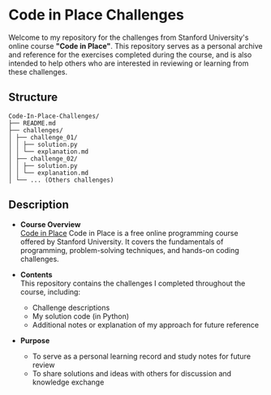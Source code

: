 # Code in Place Challenges

Welcome to my repository for the challenges from Stanford University's online course **"Code in Place"**. This repository serves as a personal archive and reference for the exercises completed during the course, and is also intended to help others who are interested in reviewing or learning from these challenges.

## Structure 

```
Code-In-Place-Challenges/
├── README.md
├── challenges/
│ ├── challenge_01/
│ │ ├── solution.py
│ │ └── explanation.md
│ ├── challenge_02/
│ │ ├── solution.py
│ │ └── explanation.md
│ └── ... (Others challenges)
```

## Description

- **Course Overview**  
  [Code in Place](https://codeinplace.stanford.edu/) Code in Place is a free online programming course offered by Stanford University.
It covers the fundamentals of programming, problem-solving techniques, and hands-on coding challenges.
  
- **Contents**  
  This repository contains the challenges I completed throughout the course, including:
  - Challenge descriptions
  - My solution code (in Python)
  - Additional notes or explanation of my approach for future reference


- **Purpose**  
  - To serve as a personal learning record and study notes for future review
  - To share solutions and ideas with others for discussion and knowledge exchange



